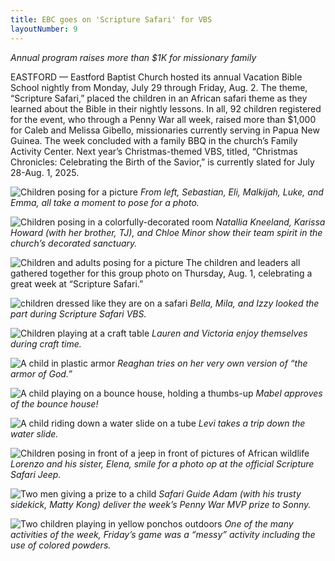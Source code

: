 ```yaml
---
title: EBC goes on 'Scripture Safari' for VBS
layoutNumber: 9
---
```

*Annual program raises more than $1K for missionary family*

EASTFORD — Eastford Baptist Church hosted its annual Vacation Bible School nightly from Monday, July 29 through Friday, Aug. 2. The theme, “Scripture Safari,” placed the children in an African safari theme as they learned about the Bible in their nightly lessons. In all, 92 children registered for the event, who through a Penny War all week, raised more than $1,000 for Caleb and Melissa Gibello, missionaries currently serving in Papua New Guinea. The week concluded with a family BBQ in the church’s Family Activity Center. Next year’s Christmas-themed VBS, titled, “Christmas Chronicles: Celebrating the Birth of the Savior,” is currently slated for July 28-Aug. 1, 2025.

![Children posing for a picture](/assets/images/33-2-ebc-vbs-2.jpg)
*From left, Sebastian, Eli, Malkijah, Luke, and Emma, all take a moment to pose for a photo.*

![Children posing in a colorfully-decorated room](/assets/images/33-2-ebc-vbs-3.jpg)
*Natallia Kneeland, Karissa Howard (with her brother, TJ), and Chloe Minor show their team spirit in the church’s decorated sanctuary.*

![Children and adults posing for a picture](/assets/images/33-2-ebc-vbs-4.jpg)
The children and leaders all gathered together for this group photo on Thursday, Aug. 1, celebrating a great week at “Scripture Safari.”

![children dressed like they are on a safari](/assets/images/33-2-ebc-vbs-5.jpg)
*Bella, Mila, and Izzy looked the part during Scripture Safari VBS.*

![Children playing at a craft table](/assets/images/33-2-ebc-vbs-6.jpg)
*Lauren and Victoria enjoy themselves during craft time.*

![A child in plastic armor](/assets/images/33-2-ebc-vbs-7.jpg)
*Reaghan tries on her very own version of “the armor of God.”*

![A child playing on a bounce house, holding a thumbs-up](/assets/images/33-2-ebc-vbs-8.jpg)
*Mabel approves of the bounce house!*

![A child riding down a water slide on a tube](/assets/images/33-2-ebc-vbs-9.jpg)
*Levi takes a trip down the water slide.*

![Children posing in front of a jeep in front of pictures of African wildlife](/assets/images/33-2-ebc-vbs-10.jpg)
*Lorenzo and his sister, Elena, smile for a photo op at the official Scripture Safari Jeep.*

![Two men giving a prize to a child](/assets/images/33-2-ebc-vbs-11.jpg)
*Safari Guide Adam (with his trusty sidekick, Matty Kong) deliver the week’s Penny War MVP prize to Sonny.*

![Two children playing in yellow ponchos outdoors](/assets/images/33-2-ebc-vbs-1.jpg)
*One of the many activities of the week, Friday’s game was a “messy” activity including the use of colored powders.*

